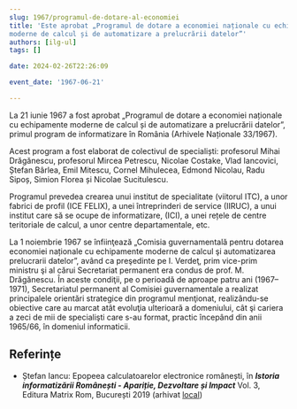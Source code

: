 ```yaml
---
slug: 1967/programul-de-dotare-al-economiei
title: 'Este aprobat „Programul de dotare a economiei naționale cu echipamente
moderne de calcul și de automatizare a prelucrării datelor”'
authors: [ilg-ul]
tags: []

date: 2024-02-26T22:26:09

event_date: '1967-06-21'

---
```


La 21 iunie 1967 a fost aprobat „Programul de dotare a economiei naționale cu echipamente
moderne de calcul și de automatizare a prelucrării datelor”, primul
program de informatizare în România (Arhivele Naționale 33/1967).

<!-- truncate -->

Acest program
a fost elaborat de colectivul de specialiști: profesorul Mihai Drăgănescu, profesorul
Mircea Petrescu, Nicolae Costake, Vlad Iancovici, Ștefan Bârlea, Emil Mitescu,
Cornel Mihulecea, Edmond Nicolau, Radu Sipoș, Simion Florea și Nicolae Sucitulescu.

Programul prevedea crearea unui institut de
specialitate (viitorul ITC), a unor fabrici de profil (ICE FELIX), a unei întreprinderi de service (IIRUC), a unui
institut care să se ocupe de informatizare, (ICI), a unei rețele
de centre teritoriale de calcul, a unor centre departamentale, etc.

La 1
noiembrie 1967 se înfiinţează „Comisia guvernamentală pentru dotarea economiei
naționale cu echipamente moderne de calcul şi automatizarea prelucrarii datelor”, având
ca preşedinte pe I. Verdeţ, prim vice-prim ministru şi al cărui Secretariat permanent era
condus de prof. M. Drăgănescu. În aceste condiţii, pe o perioadă de aproape patru ani
(1967–1971), Secretariatul permanent al Comisiei guvernamentale a realizat principalele
orientări strategice din programul menţionat, realizându-se obiective care au marcat atât
evoluţia ulterioară a domeniului, cât şi cariera a zeci de mii de specialişti care s-au
format, practic începând din anii 1965/66, în domeniul informaticii.

## Referințe

- Ștefan Iancu: Epopeea calculatoarelor electronice românești, în _**Istoria informatizării Românești - Apariție, Dezvoltare și Impact**_ Vol. 3, Editura Matrix Rom, București 2019 (arhivat [local](https://cronica-it.github.io/arhiva/#2019))
